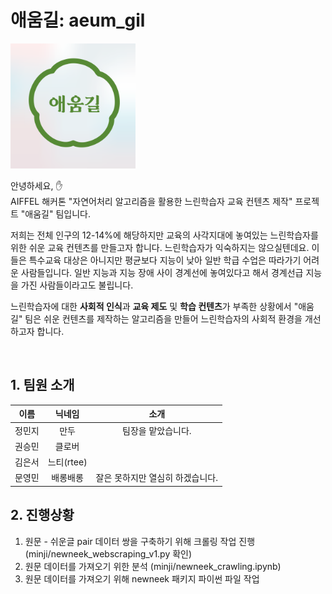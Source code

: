 # 애움길: aeum_gil
<img src="image/002.png" alt="drawing" width="200"/>

안녕하세요, :raised_hand:  
AIFFEL 해커톤 "자연어처리 알고리즘을 활용한 느린학습자 교육 컨텐츠 제작" 프로젝트 "애움길" 팀입니다.

저희는 전체 인구의 12-14%에 해당하지만 교육의 사각지대에 놓여있는 느린학습자를 위한 쉬운 교육 컨텐츠를 만들고자 합니다. 느린학습자가 익숙하지는 않으실텐데요. 이들은 특수교육 대상은 아니지만 평균보다 지능이 낮아 일반 학급 수업은 따라가기 어려운 사람들입니다. 일반 지능과 지능 장애 사이 경계선에 놓여있다고 해서 경계선급 지능을 가진 사람들이라고도 불립니다.

느린학습자에 대한 **사회적 인식**과 **교육 제도** 및 **학습 컨텐츠**가 부족한 상황에서 "애움길" 팀은 쉬운 컨텐츠를 제작하는 알고리즘을 만들어 느린학습자의 사회적 환경을 개선하고자 합니다.

<br/>

## 1. 팀원 소개

| 이름 | 닉네임 | 소개 |
| :---: | :---: | :---: |
| 정민지 | 만두 | 팀장을 맡았습니다. |
| 권승민 |클로버|    |
| 김은서 |느티(rtee)|    |
| 문영민 | 배롱배롱  | 잘은 못하지만 열심히 하겠습니다. |


## 2. 진행상황
1) 원문 - 쉬운글 pair 데이터 쌍을 구축하기 위해 크롤링 작업 진행 (minji/newneek_webscraping_v1.py 확인)
2) 원문 데이터를 가져오기 위한 분석 (minji/newneek_crawling.ipynb)
3) 원문 데이터를 가져오기 위해 newneek 패키지 파이썬 파일 작업